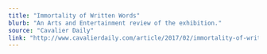 ```yaml
---
title: "Immortality of Written Words"
blurb: "An Arts and Entertainment review of the exhibition."
source: "Cavalier Daily"
link: "http://www.cavalierdaily.com/article/2017/02/immortality-of-written-words"
---
```

